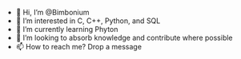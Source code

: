 - 👋 Hi, I’m @Bimbonium
- 👀 I’m interested in C, C++, Python, and SQL
- 🌱 I’m currently learning Phyton
- 💞️ I’m looking to absorb knowledge and contribute where possible
- 📫 How to reach me? Drop a message

<!---
Bimbonium/Bimbonium is a ✨ special ✨ repository because its `README.md` (this file) appears on your GitHub profile.
You can click the Preview link to take a look at your changes.
--->
